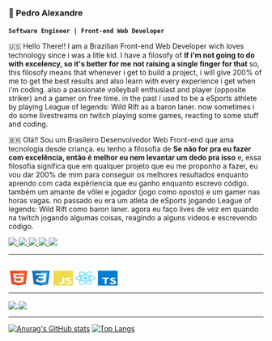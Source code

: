 ### 🌠 Pedro Alexandre

**`Software Engineer | Front-end Web Developer`**

🇺🇸 Hello There!! I am a Brazilian Front-end Web Developer wich loves technology since i was a litle kid. I have a filosofy of **If i'm not going to do with excelency, so it's better for me not raising a single finger for that** so, this filosofy means that whenever i get to build a project, i will give 200% of me to get the best results and also learn with every experience i get when i'm coding. also a passionate volleyball enthusiast and player (opposite striker) and a gamer on free time. in the past i used to be a eSports athlete by playing League of legends: Wild Rift as a baron laner. now sometimes i do some livestreams on twitch playing some games, reacting to some stuff and coding.

🇧🇷 Olá!! Sou um Brasileiro Desenvolvedor Web Front-end que ama tecnologia desde criança. eu tenho a filosofia de **Se não for pra eu fazer com excelência, então é melhor eu nem levantar um dedo pra isso** e, essa filosofia significa que em qualquer projeto que eu me proponho a fazer, eu vou dar 200% de mim para conseguir os melhores resultados enquanto aprendo com cada expêriencia que eu ganho enquanto escrevo código. também um amante de vôlei e jogador (jogo como oposto) e um gamer nas horas vagas. no passado eu era um atleta de eSports jogando League of legends: Wild Rift como baron laner. agora eu faço lives de vez em quando na twitch jogando algumas coisas, reagindo a alguns videos e escrevendo código.

<p align="left">
	<a title="" href="https://www.twitch.tv/flawzoficial" target="_blank">
		<img src="https://img.shields.io/badge/Twitch-9146FF?style=for-the-badge&logo=twitch&logoColor=white" target="_blank" />
	</a>
	<a href="https://www.freecodecamp.org/PedroAlexandre" target="_blank">
		<img src="https://img.shields.io/badge/freecodecamp-27273D?style=for-the-badge&logo=freecodecamp&logoColor=white" target="_blank"/>
	</a>
	<a href="https://leetcode.com/u/codename-flawz/" target="_blank">
		<img src="https://img.shields.io/badge/-LeetCode-FFA116?style=for-the-badge&logo=LeetCode&logoColor=black" target="_blank"/>
	</a>
	<a href="https://www.linkedin.com/in/pedro-alexandre-96b644265/" target="_blank">
		<img src="https://img.shields.io/badge/LinkedIn-0077B5?style=for-the-badge&logo=linkedin&logoColor=white" target="_blank"/>
	</a>
	<a href="https://x.com/Flawzoficial" target="_blank">
		<img src="https://img.shields.io/badge/Twitter-1DA1F2?style=for-the-badge&logo=twitter&logoColor=white" target="_blank"/>
	</a>
</p>

---

<div style="display: inline_block"><br>
	<img align="center" alt="phzz-html" width="40" height="30" src="https://raw.githubusercontent.com/devicons/devicon/master/icons/html5/html5-original.svg" />
	<img align="center" alt="phzz-css" width="40" height="30" src="https://raw.githubusercontent.com/devicons/devicon/master/icons/css3/css3-original.svg" />
	<img align="center" alt="phzz-js" width="40" height="30" src="https://raw.githubusercontent.com/devicons/devicon/master/icons/javascript/javascript-plain.svg" />
	<img align="center" alt="phzz-react" width="40" height="30" src="https://raw.githubusercontent.com/devicons/devicon/master/icons/react/react-original.svg" />
	<img align="center" alt="phzz-ts" width="40" height="30" src="https://raw.githubusercontent.com/devicons/devicon/master/icons/typescript/typescript-plain.svg" />
</div> 

---

<a href="https://github.com/anuraghazra/github-readme-stats">
	<img src="https://github-readme-stats.vercel.app/api?username=codename-FlawZ&show_icons=true&theme=transparent" align="center"/>
</a>
<a href="https://github.com/anuraghazra/github-readme-stats">
	<img src="https://github-readme-stats.vercel.app/api/top-langs/?username=codename-FlawZ&layout=donut&theme=transparent" align="center"/>
</a>

---

[![Anurag's GitHub stats](https://github-readme-stats.vercel.app/api?username=codename-FlawZ&show_icons=true&theme=transparent)](https://github.com/anuraghazra/github-readme-stats)
[![Top Langs](https://github-readme-stats.vercel.app/api/top-langs/?username=codename-FlawZ&layout=donut&theme=transparent)](https://github.com/anuraghazra/github-readme-stats)